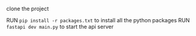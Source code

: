 clone the project

RUN `pip install -r packages.txt` to install all the python packages
RUN `fastapi dev main.py` to start the api server
